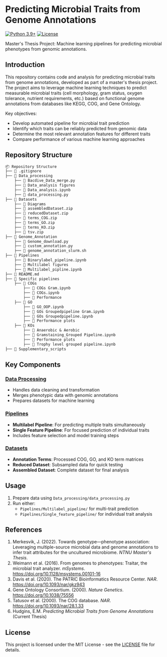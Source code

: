 # Predicting Microbial Traits from Genome Annotations

[![Python 3.9+](https://img.shields.io/badge/python-3.9+-blue.svg)](https://www.python.org/downloads/)
[![License](https://img.shields.io/badge/license-MIT-green)](https://opensource.org/licenses/MIT)

Master's Thesis Project: Machine learning pipelines for predicting microbial phenotypes from genomic annotations.

## Introduction
This repository contains code and analysis for predicting microbial traits from genome annotations, developed as part of a master's thesis project. The project aims to leverage machine learning techniques to predict measurable microbial traits (cell morphology, gram status, oxygen tolerance, nutrient requirements, etc.) based on functional genome annotations from databases like KEGG, COG, and Gene Ontology.

Key objectives:
- Develop automated pipeline for microbial trait prediction
- Identify which traits can be reliably predicted from genomic data
- Determine the most relevant annotation features for different traits
- Compare performance of various machine learning approaches

## Repository Structure
```markdown
📦 Repository Structure
├── 📂 .gitignore
├── 📂 Data_processing
    ├── 📂 Bacdive_Data_merge.py
    ├── 📂 Data_analysis figures
    ├── 📂 Data_analysis.ipynb
    ├── 📂 data_processing.py
├── 📂 Datasets
    ├── 📂 Diagrams
    ├── 📂 assembledDataset.zip
    ├── 📂 reducedDataset.zip
    ├── 📂 terms_COG.zip
    ├── 📂 terms_GO.zip
    ├── 📂 terms_KO.zip
    ├── 📂 tsv.zip
├── 📂 Genome_Annotation
    ├── 📂 Genome_download.py
    ├── 📂 custom_annotation.py
    ├── 📂 genome_annotation_slurm.sh
├── 📂 Pipelines
    ├── 📂 Binarylabel_pipeline.ipynb
    ├── 📂 Multilabel figures
    ├── 📂 Multilabel_pipline.ipynb
├── 📂 README.md
├── 📂 Specific pipelines
    ├── 📂 COGs
        ├── 📂 COGs Gram.ipynb
        ├── 📂 COGs.ipynb
        ├── 📂 Performance
    ├── 📂 GO
        ├── 📂 GO_OOP.ipynb
        ├── 📂 GOs Groupedpipeline Gram.ipynb
        ├── 📂 GOs Groupedpipeline.ipynb
        ├── 📂 Performance plots
    ├── 📂 KOs
        ├── 📂 Anaerobic & Aerobic
        ├── 📂 Gramstaining_Grouped Pipeline.ipynb
        ├── 📂 Performance plots
        ├── 📂 Trophy level grouped pipeline.ipynb
├── 📂 Supplementary_scripts
```
## Key Components

### [Data Processing](Data_processing/data_processing.py)
- Handles data cleaning and transformation
- Merges phenotypic data with genomic annotations
- Prepares datasets for machine learning

### [Pipelines](Pipelines)
- **Multilabel Pipeline**: For predicting multiple traits simultaneously
- **Single Feature Pipeline**: For focused prediction of individual traits
- Includes feature selection and model training steps

### [Datasets](Datasets)
- **Annotation Terms**: Processed COG, GO, and KO term matrices
- **Reduced Dataset**: Subsampled data for quick testing
- **Assembled Dataset**: Complete dataset for final analysis


## Usage
1. Prepare data using `Data_processing/data_processing.py`
2. Run either:
   - `Pipelines/Multilabel_pipeline/` for multi-trait prediction
   - `Pipelines/Single_feature_pipeline/` for individual trait analysis

## References
1. Merkesvik, J. (2022). Towards genotype—phenotype association: Leveraging multiple-source microbial data and genome annotations to infer trait attributes for the uncultured microbiome. *NTNU Master's Thesis*.
2. Weimann et al. (2016). From genomes to phenotypes: Traitar, the microbial trait analyzer. *mSystems*. https://doi.org/10.1128/msystems.00101-16
3. Davis et al. (2020). The PATRIC Bioinformatics Resource Center. *NAR*. https://doi.org/10.1093/nar/gkz943
4. Gene Ontology Consortium. (2000). *Nature Genetics*. https://doi.org/10.1038/75556
5. Tatusov et al. (2000). The COG database. *NAR*. https://doi.org/10.1093/nar/28.1.33
6. Hudgins, E.M. *Predicting Microbial Traits from Genome Annotations* (Current Thesis)

## License
This project is licensed under the MIT License - see the [LICENSE](LICENSE) file for details.
